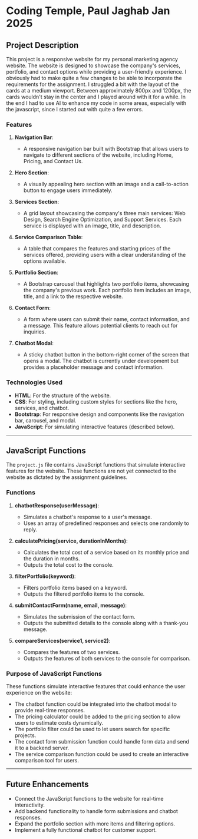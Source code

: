 # Coding Temple, Paul Jaghab Jan 2025

## Project Description

This project is a responsive website for my personal marketing agency website. The website is designed to showcase the company's services, portfolio, and contact options while providing a user-friendly experience. I obviously had to make quite a few changes to be able to incorporate the requirements for the assignment. I struggled a bit with the layout of the cards at a medium viewport. Between approximately 800px and 1200px, the cards wouldn't stay in the center and I played around with it for a while. In the end I had to use AI to enhance my code in some areas, especially with the javascript, since I started out with quite a few errors. 

### Features

1. **Navigation Bar**:
   - A responsive navigation bar built with Bootstrap that allows users to navigate to different sections of the website, including Home, Pricing, and Contact Us.

2. **Hero Section**:
   - A visually appealing hero section with an image and a call-to-action button to engage users immediately.

3. **Services Section**:
   - A grid layout showcasing the company's three main services: Web Design, Search Engine Optimization, and Support Services. Each service is displayed with an image, title, and description.

4. **Service Comparison Table**:
   - A table that compares the features and starting prices of the services offered, providing users with a clear understanding of the options available.

5. **Portfolio Section**:
   - A Bootstrap carousel that highlights two portfolio items, showcasing the company's previous work. Each portfolio item includes an image, title, and a link to the respective website.

6. **Contact Form**:
   - A form where users can submit their name, contact information, and a message. This feature allows potential clients to reach out for inquiries.

7. **Chatbot Modal**:
   - A sticky chatbot button in the bottom-right corner of the screen that opens a modal. The chatbot is currently under development but provides a placeholder message and contact information.

### Technologies Used

- **HTML**: For the structure of the website.
- **CSS**: For styling, including custom styles for sections like the hero, services, and chatbot.
- **Bootstrap**: For responsive design and components like the navigation bar, carousel, and modal.
- **JavaScript**: For simulating interactive features (described below).

---

## JavaScript Functions

The `project.js` file contains JavaScript functions that simulate interactive features for the website. These functions are not yet connected to the website as dictated by the assignment guidelines.

### Functions

1. **chatbotResponse(userMessage)**:
   - Simulates a chatbot's response to a user's message.
   - Uses an array of predefined responses and selects one randomly to reply.

2. **calculatePricing(service, durationInMonths)**:
   - Calculates the total cost of a service based on its monthly price and the duration in months.
   - Outputs the total cost to the console.

3. **filterPortfolio(keyword)**:
   - Filters portfolio items based on a keyword.
   - Outputs the filtered portfolio items to the console.

4. **submitContactForm(name, email, message)**:
   - Simulates the submission of the contact form.
   - Outputs the submitted details to the console along with a thank-you message.

5. **compareServices(service1, service2)**:
   - Compares the features of two services.
   - Outputs the features of both services to the console for comparison.

### Purpose of JavaScript Functions

These functions simulate interactive features that could enhance the user experience on the website:
- The chatbot function could be integrated into the chatbot modal to provide real-time responses.
- The pricing calculator could be added to the pricing section to allow users to estimate costs dynamically.
- The portfolio filter could be used to let users search for specific projects.
- The contact form submission function could handle form data and send it to a backend server.
- The service comparison function could be used to create an interactive comparison tool for users.

---

## Future Enhancements

- Connect the JavaScript functions to the website for real-time interactivity.
- Add backend functionality to handle form submissions and chatbot responses.
- Expand the portfolio section with more items and filtering options.
- Implement a fully functional chatbot for customer support.
